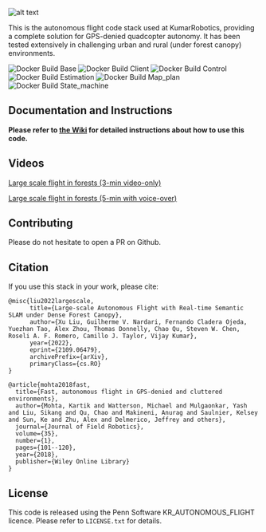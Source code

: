 ![alt text](https://github.com/KumarRobotics/kr_autonomous_flight/blob/master/docs/Falcon4.jpg?raw=true)

This is the autonomous flight code stack used at KumarRobotics, providing a complete solution for GPS-denied quadcopter autonomy. It has been tested extensively in challenging urban and rural (under forest canopy) environments.

![Docker Build Base](https://github.com/kumarrobotics/kr_autonomous_flight/actions/workflows/docker-build-base.yaml/badge.svg)
![Docker Build Client](https://github.com/kumarrobotics/kr_autonomous_flight/actions/workflows/docker-build-client.yaml/badge.svg)
![Docker Build Control](https://github.com/kumarrobotics/kr_autonomous_flight/actions/workflows/docker-build-control.yaml/badge.svg)
![Docker Build Estimation](https://github.com/kumarrobotics/kr_autonomous_flight/actions/workflows/docker-build-estimation.yaml/badge.svg)
![Docker Build Map_plan](https://github.com/kumarrobotics/kr_autonomous_flight/actions/workflows/docker-build-map-plan.yaml/badge.svg)
![Docker Build State_machine](https://github.com/kumarrobotics/kr_autonomous_flight/actions/workflows/docker-build-state-machine.yaml/badge.svg)


## Documentation and Instructions
**Please refer to [the Wiki](https://github.com/KumarRobotics/kr_autonomous_flight/wiki) for detailed instructions about how to use this code.**

## Videos
[Large scale flight in forests (3-min video-only)](https://www.youtube.com/watch?v=Ad3ANMX8gd4)

[Large scale flight in forests (5-min with voice-over)](https://www.youtube.com/watch?v=kbyNrRoT9zo)

## Contributing
Please do not hesitate to open a PR on Github.

## Citation
If you use this stack in your work, please cite:

```
@misc{liu2022largescale,
      title={Large-scale Autonomous Flight with Real-time Semantic SLAM under Dense Forest Canopy}, 
      author={Xu Liu, Guilherme V. Nardari, Fernando Cladera Ojeda, Yuezhan Tao, Alex Zhou, Thomas Donnelly, Chao Qu, Steven W. Chen, Roseli A. F. Romero, Camillo J. Taylor, Vijay Kumar},
      year={2022},
      eprint={2109.06479},
      archivePrefix={arXiv},
      primaryClass={cs.RO}
}
```

```
@article{mohta2018fast,
  title={Fast, autonomous flight in GPS-denied and cluttered environments},
  author={Mohta, Kartik and Watterson, Michael and Mulgaonkar, Yash and Liu, Sikang and Qu, Chao and Makineni, Anurag and Saulnier, Kelsey and Sun, Ke and Zhu, Alex and Delmerico, Jeffrey and others},
  journal={Journal of Field Robotics},
  volume={35},
  number={1},
  pages={101--120},
  year={2018},
  publisher={Wiley Online Library}
}

```
## License

This code is released using the Penn Software KR\_AUTONOMOUS\_FLIGHT licence.
Please refer to `LICENSE.txt` for details.
